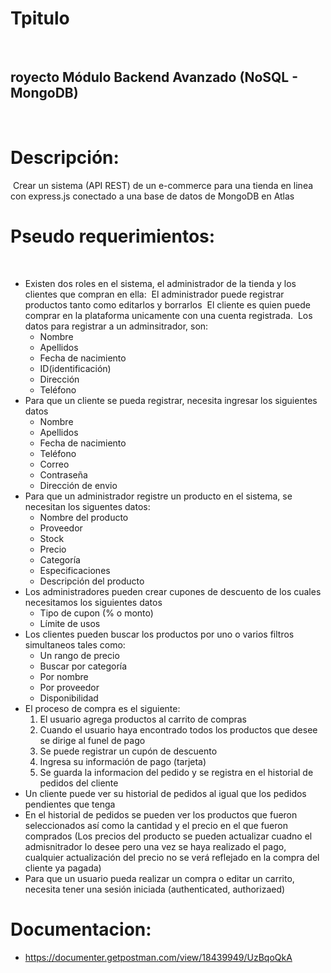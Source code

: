 # Tpitulo
​
## royecto Módulo Backend Avanzado (NoSQL - MongoDB)
​
# Descripción:
​
Crear un sistema (API REST) de un e-commerce para una tienda en linea con express.js conectado a una base de datos de MongoDB en Atlas
​
# Pseudo requerimientos:
​
- Existen dos roles en el sistema, el administrador de la tienda y los clientes que compran en ella:
​
  El administrador puede registrar productos tanto como editarlos y borrarlos
​
  El cliente es quien puede comprar en la plataforma unicamente con una cuenta registrada.
​
  Los datos para registrar a un adminsitrador, son:
​
  - Nombre
  - Apellidos
  - Fecha de nacimiento
  - ID(identificación)
  - Dirección
  - Teléfono
​
- Para que un cliente se pueda registrar, necesita ingresar los siguientes datos
​
  - Nombre
  - Apellidos
  - Fecha de nacimiento
  - Teléfono
  - Correo
  - Contraseña
  - Dirección de envio
​
- Para que un administrador registre un producto en el sistema, se necesitan los siguentes datos:
​
  - Nombre del producto
  - Proveedor
  - Stock
  - Precio
  - Categoría
  - Especificaciones
  - Descripción del producto
​
- Los administradores pueden crear cupones de descuento de los cuales necesitamos los siguientes datos
​
  - Tipo de cupon (% o monto)
  - Límite de usos
​
- Los clientes pueden buscar los productos por uno o varios filtros simultaneos tales como:
​
  - Un rango de precio
  - Buscar por categoría
  - Por nombre
  - Por proveedor
  - Disponibilidad
​
- El proceso de compra es el siguiente:
​
  1. El usuario agrega productos al carrito de compras
  2. Cuando el usuario haya encontrado todos los productos que desee se dirige al funel de pago
  3. Se puede registrar un cupón de descuento
  4. Ingresa su información de pago (tarjeta)
  5. Se guarda la informacion del pedido y se registra en el historial de pedidos del cliente
​
- Un cliente puede ver su historial de pedidos al igual que los pedidos pendientes que tenga
​
- En el historial de pedidos se pueden ver los productos que fueron seleccionados así como la cantidad y el precio en el que fueron comprados (Los precios del producto se pueden actualizar cuadno el admisnitrador lo desee pero una vez se haya realizado el pago, cualquier actualización del precio no se verá reflejado en la compra del cliente ya pagada)
​
- Para que un usuario pueda realizar un compra o editar un carrito, necesita tener una sesión iniciada (authenticated, authorizaed)

# Documentacion: 
- https://documenter.getpostman.com/view/18439949/UzBqoQkA

 

